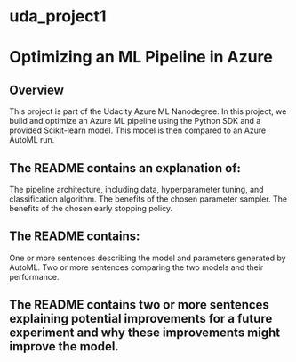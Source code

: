 # uda_project1

# Optimizing an ML Pipeline in Azure

## Overview
This project is part of the Udacity Azure ML Nanodegree.
In this project, we build and optimize an Azure ML pipeline using the Python SDK and a provided Scikit-learn model.
This model is then compared to an Azure AutoML run.

## The README contains an explanation of:
The pipeline architecture, including data, hyperparameter tuning, and classification algorithm.
  The benefits of the chosen parameter sampler.
  The benefits of the chosen early stopping policy.

	
## The README contains:
One or more sentences describing the model and parameters generated by AutoML.
Two or more sentences comparing the two models and their performance.

## 	The README contains two or more sentences explaining potential improvements for a future experiment and why these improvements might improve the model.
